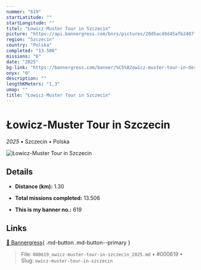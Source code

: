 ```yaml
---
nummer: "619"
startLatitude: ""
startLongitude: ""
titel: "Łowicz-Muster Tour in Szczecin"
picture: "https://api.bannergress.com/bnrs/pictures/20d5ac49d45afb2407fdb2b5f81576b0"
region: "Szczecin"
country: "Polska"
completed: "13.506"
missions: "6"
date: "2025"
bg-link: "https://bannergress.com/banner/%C5%82owicz-muster-tour-in-der-oranienburger-stra%C3%9Fe-75f1"
onyx: "0"
description: ""
lengthKMeters: "1,3"
umap: ""
title: "Łowicz-Muster Tour in Szczecin"
---
```

# Łowicz-Muster Tour in Szczecin

*2025* • Szczecin • Polska

![Łowicz-Muster Tour in Szczecin](https://api.bannergress.com/bnrs/pictures/20d5ac49d45afb2407fdb2b5f81576b0)

## Details
- **Distance (km):** 1.30

- **Total missions completed:** 13.506
- **This is my banner no.:** 619




## Links
[🔗 Bannergress](https://bannergress.com/banner/%C5%82owicz-muster-tour-in-der-oranienburger-stra%C3%9Fe-75f1){ .md-button .md-button--primary }



> File: `000619_owicz-muster-tour-in-szczecin_2025.md` • #000619 • Slug: `owicz-muster-tour-in-szczecin`
